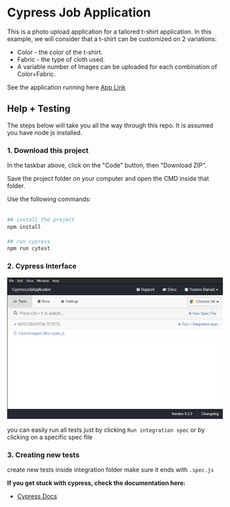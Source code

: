 # Cypress Job Application

This is a photo upload application for a tailored t-shirt application. In this example, we will consider that a t-shirt can be customized on 2 variations:
* Color - the color of the t-shirt.
* Fabric - the type of cloth used.
* A variable number of Images can be uploaded for each combination of Color+Fabric.

See the application running here [App Link](https://testertest.77diamondstest.com/)


## Help + Testing

The steps below will take you all the way through this repo. It is assumed you have node js installed.


### 1. Download this project

In the taskbar above, click on the "Code" button, then "Download ZIP".

Save the project folder on your computer and open the CMD inside that folder. 

Use the following commands:

```bash

## install the project
npm install

## run cypress
npm run cytest
```

### 2. Cypress Interface

![cypress interface](images/cypress.png)

you can easily run all tests just by clicking `Run integration spec` or by clicking on a specific spec file

### 3. Creating new tests

create new tests inside integration folder make sure it ends with `.spec.js`

**If you get stuck with cypress, check the documentation here:**

* [Cypress Docs](https://on.cypress.io)
